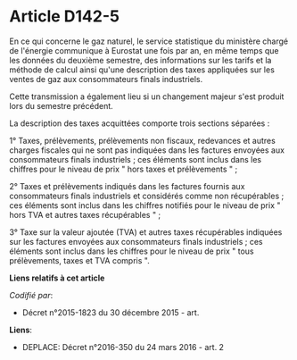 # Article D142-5

En ce qui concerne le gaz naturel, le service statistique du ministère chargé de l'énergie communique à Eurostat une fois par
an, en même temps que les données du deuxième semestre, des informations sur les tarifs et la méthode de calcul ainsi qu'une
description des taxes appliquées sur les ventes de gaz aux consommateurs finals industriels.

Cette transmission a également lieu si un changement majeur s'est produit lors du semestre précédent. 

La description des taxes acquittées comporte trois sections séparées : 

1° Taxes, prélèvements, prélèvements non fiscaux, redevances et autres charges fiscales qui ne sont pas indiquées dans les
factures envoyées aux consommateurs finals industriels ; ces éléments sont inclus dans les chiffres pour le niveau de prix "
hors taxes et prélèvements " ; 

2° Taxes et prélèvements indiqués dans les factures fournis aux consommateurs finals industriels et considérés comme non
récupérables ; ces éléments sont inclus dans les chiffres notifiés pour le niveau de prix " hors TVA et autres taxes
récupérables " ; 

3° Taxe sur la valeur ajoutée (TVA) et autres taxes récupérables indiquées sur les factures envoyées aux consommateurs finals
industriels ; ces éléments sont inclus dans les chiffres pour le niveau de prix " tous prélèvements, taxes et TVA compris ".

**Liens relatifs à cet article**

_Codifié par_:

  - Décret n°2015-1823 du 30 décembre 2015 - art.

**Liens**:

  - DEPLACE: Décret n°2016-350 du 24 mars 2016 - art. 2
